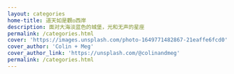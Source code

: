 ```yaml
---
layout: categories
home-title: 道天如是觀◎西岸
description: 面对大海淡蓝色的城堡，光和无声的星座
permalink: /categories.html
cover: 'https://images.unsplash.com/photo-1649771482867-21eaffe6fcd0'
cover_author: 'Colin + Meg'
cover_author_link: 'https://unsplash.com/@colinandmeg'
permalink: /categories.html
---
```

